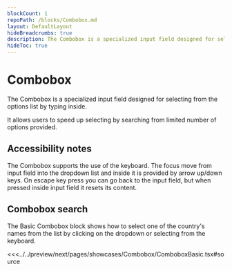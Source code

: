 ```yaml
---
blockCount: 1
repoPath: /blocks/Combobox.md
layout: DefaultLayout
hideBreadcrumbs: true
description: The Combobox is a specialized input field designed for selecting options from long lists.
hideToc: true
---
```


# Combobox

The Combobox is a specialized input field designed for selecting from the options list by typing inside.

It allows users to speed up selecting by searching from limited number of options provided.

## Accessibility notes

The Combobox supports the use of the keyboard. The focus move from input field into the dropdown list and inside it is provided by arrow up/down keys. On escape key press you can go back to the input field, but when pressed inside input field it resets its content. 

## Combobox search

The Basic Combobox block shows how to select one of the country's names from the list by clicking on the dropdown or selecting from the keyboard. 

<Showcase showcase-name="Combobox/ComboboxBasic" style="min-height: 350px">

<<<../../preview/next/pages/showcases/Combobox/ComboboxBasic.tsx#source

</Showcase>
